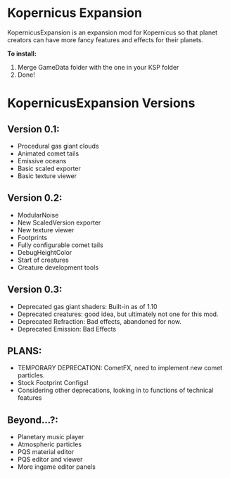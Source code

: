 Kopernicus Expansion
====================

KopernicusExpansion is an expansion mod for Kopernicus so that planet creators can have more fancy features and effects for their planets.

**To install:**

1. Merge GameData folder with the one in your KSP folder
2. Done!

KopernicusExpansion Versions
===========================

Version 0.1:
------------

- Procedural gas giant clouds
- Animated comet tails
- Emissive oceans
- Basic scaled exporter
- Basic texture viewer

Version 0.2:
------------

- ModularNoise
- New ScaledVersion exporter
- New texture viewer
- Footprints
- Fully configurable comet tails
- DebugHeightColor
- Start of creatures
- Creature development tools

Version 0.3:
------------
- Deprecated gas giant shaders: Built-in as of 1.10
- Deprecated creatures: good idea, but ultimately not one for this mod.
- Deprecated Refraction: Bad effects, abandoned for now.
- Deprecated Emission: Bad Effects

PLANS:
------
- TEMPORARY DEPRECATION: CometFX, need to implement new comet particles.
- Stock Footprint Configs!
- Considering other deprecations, looking in to functions of technical features


Beyond...?:
-------

- Planetary music player
- Atmospheric particles
- PQS material editor
- PQS editor and viewer
- More ingame editor panels
